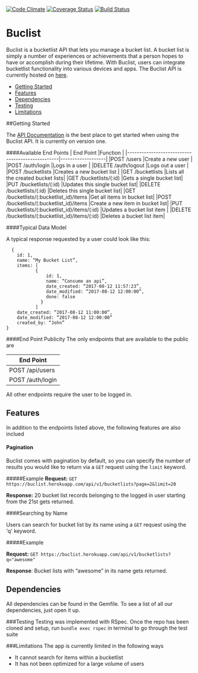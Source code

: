 [![Code Climate](https://codeclimate.com/github/andela-morekoya/buclist/badges/gpa.svg)](https://codeclimate.com/github/andela-morekoya/buclist)
[![Coverage Status](https://coveralls.io/repos/github/andela-morekoya/buclist/badge.svg?branch=develop)](https://coveralls.io/github/andela-morekoya/buclist?branch=develop)
[![Build Status](https://travis-ci.org/andela-morekoya/buclist.svg?branch=master)](https://travis-ci.org/andela-morekoya/buclist)

# Buclist

Buclist is a bucketlist API that lets you manage a bucket list.
A bucket list is simply a number of experiences or achievements that a person hopes to have or accomplish during their lifetime. With Buclist, users can integrate bucketlist functionality into various devices and apps. The Buclist API is currently hosted on <a href="https://buclist.herokuapp.com">here</a>.

* [Getting Started](#getting-started)
* [Features](#features)
* [Dependencies](#dependencies)
* [Testing](#testing)
* [Limitations](#limitations)


##Getting Started

The <a href="https://buclist.herokuapp.com">API Documentation</a> is the best place to get started when using the Buclist API. It is currently on version one.

####Available End Points
|         End Point                               |Function           |
|-------------------------------------------------|-------------------|
|POST /users                                      |Create a new user       |
|POST /auth/login                                 |Logs in a user          |
|DELETE /auth/logout                              |Logs out a user         |
|POST /bucketlists                                |Creates a new bucket list   |
|GET /bucketlists                                 |Lists all the created bucket lists|
|GET /bucketlists/(:id)                           |Gets a single bucket list|
|PUT /bucketlists/(:id)                           |Updates this single bucket list|
|DELETE /bucketlists/(:id)                        |Deletes this single bucket list|
|GET /bucketlists/(:bucketlist_id)/items          |Get all items in bucket list|
|POST /bucketlists/(:bucketlist_id)/items         |Create a new item in bucket list|
|PUT /bucketlists/(:bucketlist_id)/items/(:id)    |Updates a bucket list item |
|DELETE /bucketlists/(:bucketlist_id)/items/(:id) |Deletes a bucket list item|


####Typical Data Model

A typical response requested by a user could look like this:
````
  {
    id: 1,
    name: “My Bucket List”,
    items: [
           {
               id: 1,
               name: “Consume an api”,
               date_created: “2017-08-12 11:57:23”,
               date_modified: “2017-08-12 12:00:00”,
               done: false
             }
           ]
    date_created: “2017-08-12 11:00:00”,
    date_modified: “2017-08-12 12:00:00”
    created_by: “John”
}
````

####End Point Publicity
The only endpoints that are available to the public are

|   End Point    |
|----------------|
|POST /api/users |
|POST /auth/login|
All other endpoints require the user to be logged in.

## Features
In addition to the endpoints listed above, the following features are also inclued

#### Pagination
Buclist comes with pagination by default, so you can specify the number of results you would like to return via a `GET` request  using the `limit` keyword.

#####Example
**Request:** ````GET https://buclist.herokuapp.com/api/v1/bucketlists?page=2&limit=20````

**Response:** 20 bucket list records belonging to the logged in user starting from the 21st gets returned.

####Searching by Name

  Users can search for bucket list by its name using a `GET` request using the 'q' keyword.

#####Example

**Request:** ````GET https://buclist.herokuapp.com/api/v1/bucketlists?q="awesome" ````

**Response**: Bucket lists with “awesome” in its name gets returned.


## Dependencies

All dependencies can be found in the Gemfile. To see a list of all our dependencies, just open it up.

###Testing
Testing was implemented with RSpec. Once the repo has been cloned and setup, run `bundle exec rspec` in terminal to go through the test suite

###Limitations
The app is currently limited in the following ways
 - It cannot search for items within a bucketlist
 - It has not been optimized for a large volume of users
